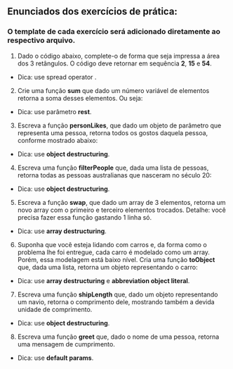 ## Enunciados dos exercícios de prática:

### O template de cada exercício será adicionado diretamente ao respectivo arquivo.

1. Dado o código abaixo, complete-o de forma que seja impressa a área dos 3 retângulos. O código deve retornar em sequência **2**, **15** e **54**.

 - Dica: use spread operator .

2. Crie uma função **sum** que dado um número variável de elementos retorna a soma desses elementos. Ou seja:

 - Dica: use parâmetro **rest**.

3. Escreva a função **personLikes**, que dado um objeto de parâmetro que representa uma pessoa, retorna todos os gostos daquela pessoa, conforme mostrado abaixo:

 - Dica: use **object destructuring**.

4. Escreva uma função **filterPeople** que, dada uma lista de pessoas, retorna todas as pessoas australianas que nasceram no século 20:

 - Dica: use **object destructuring**.

5. Escreva a função **swap**, que dado um array de 3 elementos, retorna um novo array com o primeiro e terceiro elementos trocados. Detalhe: você precisa fazer essa função gastando 1 linha só.

 - Dica: use **array destructuring**.

6. Suponha que você esteja lidando com carros e, da forma como o problema lhe foi entregue, cada carro é modelado como um array. Porém, essa modelagem está baixo nível. Cria uma função **toObject** que, dada uma lista, retorna um objeto representando o carro:

 - Dica: use **array destructuring** e **abbreviation object literal**.

7. Escreva uma função **shipLength** que, dado um objeto representando um navio, retorna o comprimento dele, mostrando também a devida unidade de comprimento.

 - Dica: use **object destructuring**.

8. Escreva uma função **greet** que, dado o nome de uma pessoa, retorna uma mensagem de cumprimento.

 - Dica: use **default params**.
